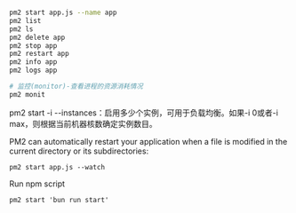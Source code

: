 
```bash

pm2 start app.js --name app
pm2 list
pm2 ls
pm2 delete app
pm2 stop app
pm2 restart app
pm2 info app
pm2 logs app

# 监控(monitor)-查看进程的资源消耗情况
pm2 monit

```


pm2 start
-i --instances：启用多少个实例，可用于负载均衡。如果-i 0或者-i max，则根据当前机器核数确定实例数目。

PM2 can automatically restart your application when a file is modified in the current directory or its subdirectories:

```
pm2 start app.js --watch
```



Run npm script
```
pm2 start 'bun run start'
```